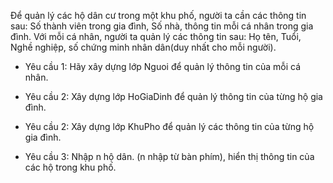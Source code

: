 Để quản lý các hộ dân cư trong một khu phố, người ta cần các thông tin sau: Số thành viên trong gia đình, Số nhà, thông tin mỗi cá nhân trong gia đình. Với mỗi cá nhân, người ta quản lý các thông tin sau: Họ tên, Tuổi, Nghề nghiệp, số chứng minh nhân dân(duy nhất cho mỗi người).

- Yêu cầu 1: Hãy xây dựng lớp Nguoi để quản lý thông tin của mỗi cá nhân.

- Yêu cầu 2: Xây dựng lớp HoGiaDinh để quản lý thông tin của từng hộ gia đình.

- Yêu cầu 2: Xây dựng lớp KhuPho để quản lý các thông tin của từng hộ gia đình.

- Yêu cầu 3: Nhập n hộ dân. (n nhập từ bàn phím), hiển thị thông tin của các hộ trong khu phố.